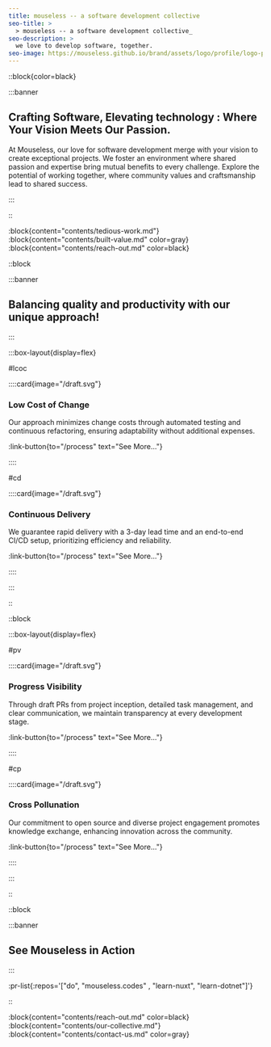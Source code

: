 ```yaml
---
title: mouseless -- a software development collective
seo-title: >
  > mouseless -- a software development collective_
seo-description: >
  we love to develop software, together.
seo-image: https://mouseless.github.io/brand/assets/logo/profile/logo-profile-mark-primary-500px.png
---
```


::block{color=black}

:::banner

## Crafting Software, Elevating technology : Where Your Vision Meets Our Passion.

At Mouseless, our love for software development merge with your vision to
create exceptional projects. We foster an environment where shared passion and
expertise bring mutual benefits to every challenge. Explore the potential of
working together, where community values and craftsmanship lead to shared
success.

:::

::

:block{content="contents/tedious-work.md"}
:block{content="contents/built-value.md" color=gray}
:block{content="contents/reach-out.md" color=black}

::block

:::banner

## Balancing quality and productivity with our unique approach!

:::

:::box-layout{display=flex}

#lcoc

::::card{image="/draft.svg"}

### Low Cost of Change

Our approach minimizes change costs through automated testing and continuous
refactoring, ensuring adaptability without additional expenses.

:link-button{to="/process" text="See More..."}

::::

#cd

::::card{image="/draft.svg"}

### Continuous Delivery

We guarantee rapid delivery with a 3-day lead time and an end-to-end CI/CD
setup, prioritizing efficiency and reliability.

:link-button{to="/process" text="See More..."}

::::

:::

::

::block

:::box-layout{display=flex}

#pv

::::card{image="/draft.svg"}

### Progress Visibility

Through draft PRs from project inception, detailed task management, and clear
communication, we maintain transparency at every development stage.

:link-button{to="/process" text="See More..."}

::::

#cp

::::card{image="/draft.svg"}

### Cross Pollunation

Our commitment to open source and diverse project engagement promotes knowledge
exchange, enhancing innovation across the community.

:link-button{to="/process" text="See More..."}

::::

:::

::

::block

:::banner

## See Mouseless in Action

:::

:pr-list{:repos='["do", "mouseless.codes" , "learn-nuxt", "learn-dotnet"]'}

::

:block{content="contents/reach-out.md" color=black}
:block{content="contents/our-collective.md"}
:block{content="contents/contact-us.md" color=gray}
